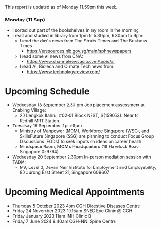 This report is updated as of Monday 11.59pm this week.

### Monday (11 Sep)
- I sorted out part of the bookshelves in my room in the morning.
- I read and studied in library from 1pm to 5.30pm, 6.30pm to 9pm:
    - I read the day's news from The Straits Times and The Business Times
        - https://eresources.nlb.gov.sg/main/sphnewspapers
    - I read some AI news from CNA:
        - https://www.channelnewsasia.com/topic/ai
    - I read AI, Biotech and Climate Tech news from:
        - https://www.technologyreview.com/


# Upcoming Schedule
- Wednesday 13 September 2.30 pm Job placement assessment at Enabling Village:
    - 20 Lengkok Bahru, #02-01 Block NEST, S(159053). Near to Redhill MRT Station.
- Tuesdsay 19 September 2pm-5pm
    - Ministry of Manpower (MOM), Workforce Singapore (WSG), and SkillsFuture Singapore (SSG) are planning to conduct Focus Group Discussions (FGDs) to seek inputs on ideas on career health
    - Mindspace Room, MOM’s Headquarters (18 Havelock Road Singapore 059764)
- Wednesday 20 September 2.30pm In-person mediation session with TADM:
    - M9, Level 3, Devan Nair Institute for Employment and Employability, 80 Jurong East Street 21, Singapore 609607

# Upcoming Medical Appointments
- Thursday 5 October 2023 4pm CGH Digestive Diseases Centre
- Friday 24 November 2023 10.15am SNEC Eye Clinic @ CGH
- Friday  January 2023 11am IMH Clinic B
- Friday 7 June 2024 9.40am CGH-NNI Spine Centre